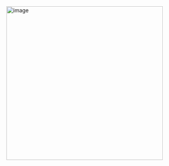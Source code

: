 <img width="410" height="403" alt="image" src="https://github.com/user-attachments/assets/1dc0aa44-9873-46f6-9b9c-ed913bd2b876" />
